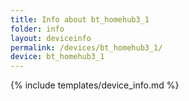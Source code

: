 ```yaml
---
title: Info about bt_homehub3_1
folder: info
layout: deviceinfo
permalink: /devices/bt_homehub3_1/
device: bt_homehub3_1
---
```

{% include templates/device_info.md %}
